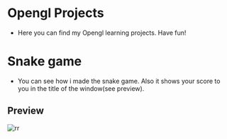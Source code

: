# Opengl Projects
* Here you can find my Opengl learning projects. Have fun!
# Snake game
* You can see how i made the snake game. Also it shows your score to you in the title of the window(see preview).
## Preview

![rr](https://github.com/YuraMihailov123/OpenglGridWithRotate/blob/master/SnakeGame/snake.png)
